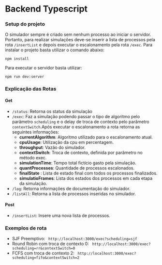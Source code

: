 # Backend Typescript
### Setup do projeto
O simulador sempre é criado sem nenhum processo ao iniciar o servidor. Portanto, para realizar simulações deve-se inserir a lista de processos pela rota ``/insertList`` e depois executar o escalonamento pela rota ``/exec``.
Para instalar o projeto basta utilizar o comando abaixo:
```
npm install
```

Para executar o servidor basta utilizar:
```
npm run dev:server
```
### Explicação das Rotas
#### Get
 - ``/status``: Retorna os status da simulação
 - ``/exec``: Faz a simulação podendo passar o tipo de algoritmo pelo parâmetro ``scheduling`` e o delay de troca de contexto pelo parâmetro ``contextSwitch``.Após executar o escalonamento a rota retorna as seguintes informações:
    - **currentAlgorithm**: Algoritmo utilizado para o escalonamento atual.
    - **cpuUsage**: Utilização da cpu em percentagem.
    - **throughput**: Vazão do simulador.
    - **contextSwitch**: Troca de contexto, definida por parâmetro no método exec.
    - **simulationTime**: Tempo total fictício gasto pela simulação.
    - **quantProcesses**: Quantidade de processos escalonados.
    - **finalState** : Lista de estado final com todos os processos finalizados.   
    - **simulatioFrames**:  Lista dos estados dos processos em cada etapa da simulação.
 - ``/log``: Retorna informações de documentação do simulador.
 - ``/listAll``: Retorna a lista de processos inseridas no simulador.
 #### Post
 - ``/insertList``: Insere uma nova lista de processos.
 
 ### Exemplos de rota
  - SJF Preemptivo: `` http://localhost:3000/exec?scheduling=sjf``
  - Round Robin com troca de contexto 0: `` http://localhost:3000/exec?scheduling=rr&contextSwitch=0``
  - FCFS com troca de contexto 2: `` http://localhost:3000/exec?scheduling=fifo&contextSwitch=2``
